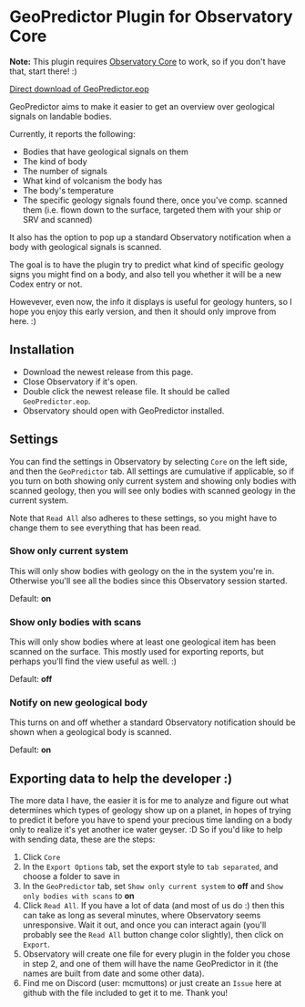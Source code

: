 # GeoPredictor Plugin for Observatory Core
**Note:** This plugin requires [Observatory Core](https://github.com/Xjph/ObservatoryCore) to work, so if you don't have that, start there! :)

[Direct download of GeoPredictor.eop](https://github.com/mcmuttons/GeoPredictor/releases/download/v1.3/GeoPredictor.eop)

GeoPredictor aims to make it easier to get an overview over geological signals on landable bodies. 

Currently, it reports the following:
- Bodies that have geological signals on them
- The kind of body
- The number of signals
- What kind of volcanism the body has
- The body's temperature
- The specific geology signals found there, once you've comp. scanned them (i.e. flown down to the surface, targeted them with your ship or SRV and scanned)

It also has the option to pop up a standard Observatory notification when a body with geological signals is scanned.

The goal is to have the plugin try to predict what kind of specific geology signs you might find on a body, and also tell you whether it will be a new Codex entry or not. 

Howevever, even now, the info it displays is useful for geology hunters, so I hope you enjoy this early version, and then it should only improve from here. :)

## Installation
- Download the newest release from this page.
- Close Observatory if it's open.
- Double click the newest release file. It should be called `GeoPredictor.eop`.
- Observatory should open with GeoPredictor installed.

## Settings
You can find the settings in Observatory by selecting `Core` on the left side, and then the `GeoPredictor` tab. All settings are cumulative if applicable, so if you turn on both showing only current system and showing only bodies with scanned geology, then you will see only bodies with scanned geology in the current system. 

Note that `Read All` also adheres to these settings, so you might have to change them to see everything that has been read.

### Show only current system
This will only show bodies with geology on the in the system you're in. Otherwise you'll see all the bodies since this Observatory session started. 

Default: **on**

### Show only bodies with scans
This will only show bodies where at least one geological item has been scanned on the surface. This mostly used for exporting reports, but perhaps you'll find the view useful as well. :)

Default: **off**

### Notify on new geological body
This turns on and off whether a standard Observatory notification should be shown when a geological body is scanned.

Default: **on**

## Exporting data to help the developer :)
The more data I have, the easier it is for me to analyze and figure out what determines which types of geology show up on a planet, in hopes of trying to predict it before you have to spend your precious time landing on a body only to realize it's yet another ice water geyser. :D So if you'd like to help with sending data, these are the steps:

1. Click `Core`
2. In the `Export Options` tab, set the export style to `tab separated`, and choose a folder to save in
3. In the `GeoPredictor` tab, set `Show only current system` to **off** and `Show only bodies with scans` to **on**
4. Click `Read All`. If you have a lot of data (and most of us do :) then this can take as long as several minutes, where Observatory seems unresponsive. Wait it out, and once you can interact again (you'll probably see the `Read All` button change color slightly), then click on `Export`.
5. Observatory will create one file for every plugin in the folder you chose in step 2, and one of them will have the name GeoPredictor in it (the names are built from date and some other data).
6. Find me on Discord (user: mcmuttons) or just create an `Issue` here at github with the file included to get it to me. Thank you!
